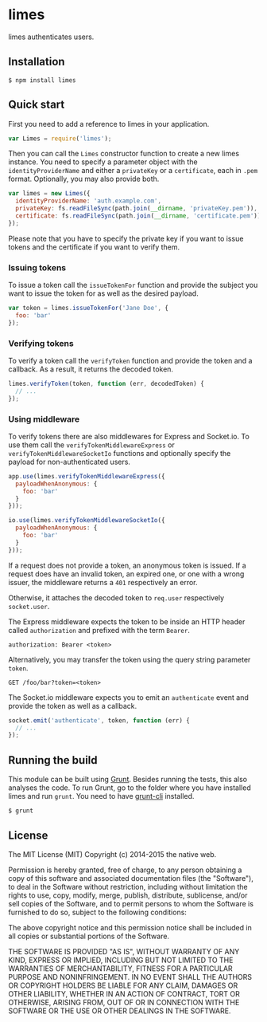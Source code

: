 # limes

limes authenticates users.

## Installation

    $ npm install limes

## Quick start

First you need to add a reference to limes in your application.

```javascript
var Limes = require('limes');
```

Then you can call the `Limes` constructor function to create a new limes instance. You need to specify a parameter object with the `identityProviderName` and either a `privateKey` or a `certificate`, each in `.pem` format. Optionally, you may also provide both.

```javascript
var limes = new Limes({
  identityProviderName: 'auth.example.com',
  privateKey: fs.readFileSync(path.join(__dirname, 'privateKey.pem')),
  certificate: fs.readFileSync(path.join(__dirname, 'certificate.pem'))
});
```

Please note that you have to specify the private key if you want to issue tokens and the certificate if you want to verify them.

### Issuing tokens

To issue a token call the `issueTokenFor` function and provide the subject you want to issue the token for as well as the desired payload.

```javascript
var token = limes.issueTokenFor('Jane Doe', {
  foo: 'bar'
});
```

### Verifying tokens

To verify a token call the `verifyToken` function and provide the token and a callback. As a result, it returns the decoded token.

```javascript
limes.verifyToken(token, function (err, decodedToken) {
  // ...
});
```

### Using middleware

To verify tokens there are also middlewares for Express and Socket.io. To use them call the `verifyTokenMiddlewareExpress` or `verifyTokenMiddlewareSocketIo` functions and optionally specify the payload for non-authenticated users.

```javascript
app.use(limes.verifyTokenMiddlewareExpress({
  payloadWhenAnonymous: {
    foo: 'bar'
  }
}));

io.use(limes.verifyTokenMiddlewareSocketIo({
  payloadWhenAnonymous: {
    foo: 'bar'
  }
}));
```

If a request does not provide a token, an anonymous token is issued. If a request does have an invalid token, an expired one, or one with a wrong issuer, the middleware returns a `401` respectively an error.

Otherwise, it attaches the decoded token to `req.user` respectively `socket.user`.

The Express middleware expects the token to be inside an HTTP header called `authorization` and prefixed with the term `Bearer`.

    authorization: Bearer <token>

Alternatively, you may transfer the token using the query string parameter `token`.

    GET /foo/bar?token=<token>

The Socket.io middleware expects you to emit an `authenticate` event and provide the token as well as a callback.

```javascript
socket.emit('authenticate', token, function (err) {
  // ...
});
```

## Running the build

This module can be built using [Grunt](http://gruntjs.com/). Besides running the tests, this also analyses the code. To run Grunt, go to the folder where you have installed limes and run `grunt`. You need to have [grunt-cli](https://github.com/gruntjs/grunt-cli) installed.

    $ grunt

## License

The MIT License (MIT)
Copyright (c) 2014-2015 the native web.

Permission is hereby granted, free of charge, to any person obtaining a copy of this software and associated documentation files (the "Software"), to deal in the Software without restriction, including without limitation the rights to use, copy, modify, merge, publish, distribute, sublicense, and/or sell copies of the Software, and to permit persons to whom the Software is furnished to do so, subject to the following conditions:

The above copyright notice and this permission notice shall be included in all copies or substantial portions of the Software.

THE SOFTWARE IS PROVIDED "AS IS", WITHOUT WARRANTY OF ANY KIND, EXPRESS OR IMPLIED, INCLUDING BUT NOT LIMITED TO THE WARRANTIES OF MERCHANTABILITY, FITNESS FOR A PARTICULAR PURPOSE AND NONINFRINGEMENT. IN NO EVENT SHALL THE AUTHORS OR COPYRIGHT HOLDERS BE LIABLE FOR ANY CLAIM, DAMAGES OR OTHER LIABILITY, WHETHER IN AN ACTION OF CONTRACT, TORT OR OTHERWISE, ARISING FROM, OUT OF OR IN CONNECTION WITH THE SOFTWARE OR THE USE OR OTHER DEALINGS IN THE SOFTWARE.
